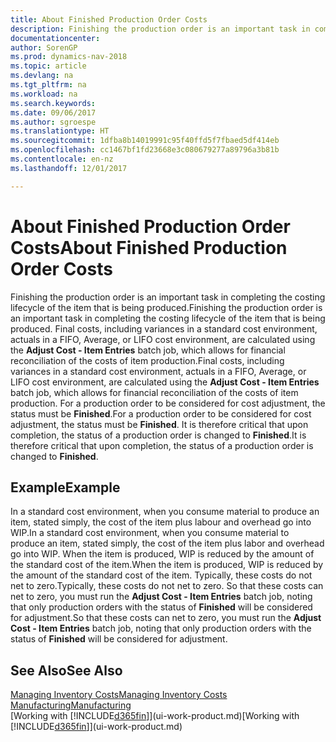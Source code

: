 ```yaml
---
title: About Finished Production Order Costs
description: Finishing the production order is an important task in completing the costing lifecycle of the item that is being produced. Final costs, including variances in a standard cost environment, actuals in a FIFO, Average, or LIFO cost environment, are calculated using the **Adjust Cost - Item Entries** batch job.
documentationcenter: 
author: SorenGP
ms.prod: dynamics-nav-2018
ms.topic: article
ms.devlang: na
ms.tgt_pltfrm: na
ms.workload: na
ms.search.keywords: 
ms.date: 09/06/2017
ms.author: sgroespe
ms.translationtype: HT
ms.sourcegitcommit: 1dfba8b14019991c95f40ffd5f7fbaed5df414eb
ms.openlocfilehash: cc1467bf1fd23668e3c080679277a89796a3b81b
ms.contentlocale: en-nz
ms.lasthandoff: 12/01/2017

---
```

# <a name="about-finished-production-order-costs"></a><span data-ttu-id="2858d-104">About Finished Production Order Costs</span><span class="sxs-lookup"><span data-stu-id="2858d-104">About Finished Production Order Costs</span></span>
<span data-ttu-id="2858d-105">Finishing the production order is an important task in completing the costing lifecycle of the item that is being produced.</span><span class="sxs-lookup"><span data-stu-id="2858d-105">Finishing the production order is an important task in completing the costing lifecycle of the item that is being produced.</span></span> <span data-ttu-id="2858d-106">Final costs, including variances in a standard cost environment, actuals in a FIFO, Average, or LIFO cost environment, are calculated using the **Adjust Cost - Item Entries** batch job, which allows for financial reconciliation of the costs of item production.</span><span class="sxs-lookup"><span data-stu-id="2858d-106">Final costs, including variances in a standard cost environment, actuals in a FIFO, Average, or LIFO cost environment, are calculated using the **Adjust Cost - Item Entries** batch job, which allows for financial reconciliation of the costs of item production.</span></span> <span data-ttu-id="2858d-107">For a production order to be considered for cost adjustment, the status must be **Finished**.</span><span class="sxs-lookup"><span data-stu-id="2858d-107">For a production order to be considered for cost adjustment, the status must be **Finished**.</span></span> <span data-ttu-id="2858d-108">It is therefore critical that upon completion, the status of a production order is changed to **Finished**.</span><span class="sxs-lookup"><span data-stu-id="2858d-108">It is therefore critical that upon completion, the status of a production order is changed to **Finished**.</span></span>  

## <a name="example"></a><span data-ttu-id="2858d-109">Example</span><span class="sxs-lookup"><span data-stu-id="2858d-109">Example</span></span>  
 <span data-ttu-id="2858d-110">In a standard cost environment, when you consume material to produce an item, stated simply, the cost of the item plus labour and overhead go into WIP.</span><span class="sxs-lookup"><span data-stu-id="2858d-110">In a standard cost environment, when you consume material to produce an item, stated simply, the cost of the item plus labor and overhead go into WIP.</span></span> <span data-ttu-id="2858d-111">When the item is produced, WIP is reduced by the amount of the standard cost of the item.</span><span class="sxs-lookup"><span data-stu-id="2858d-111">When the item is produced, WIP is reduced by the amount of the standard cost of the item.</span></span> <span data-ttu-id="2858d-112">Typically, these costs do not net to zero.</span><span class="sxs-lookup"><span data-stu-id="2858d-112">Typically, these costs do not net to zero.</span></span> <span data-ttu-id="2858d-113">So that these costs can net to zero, you must run the **Adjust Cost - Item Entries** batch job, noting that only production orders with the status of **Finished** will be considered for adjustment.</span><span class="sxs-lookup"><span data-stu-id="2858d-113">So that these costs can net to zero, you must run the **Adjust Cost - Item Entries** batch job, noting that only production orders with the status of **Finished** will be considered for adjustment.</span></span>  

## <a name="see-also"></a><span data-ttu-id="2858d-114">See Also</span><span class="sxs-lookup"><span data-stu-id="2858d-114">See Also</span></span>  
[<span data-ttu-id="2858d-115">Managing Inventory Costs</span><span class="sxs-lookup"><span data-stu-id="2858d-115">Managing Inventory Costs</span></span>](finance-manage-inventory-costs.md)  
[<span data-ttu-id="2858d-116">Manufacturing</span><span class="sxs-lookup"><span data-stu-id="2858d-116">Manufacturing</span></span>](production-manage-manufacturing.md)  
<span data-ttu-id="2858d-117">[Working with [!INCLUDE[d365fin](includes/d365fin_md.md)]](ui-work-product.md)</span><span class="sxs-lookup"><span data-stu-id="2858d-117">[Working with [!INCLUDE[d365fin](includes/d365fin_md.md)]](ui-work-product.md)</span></span>

